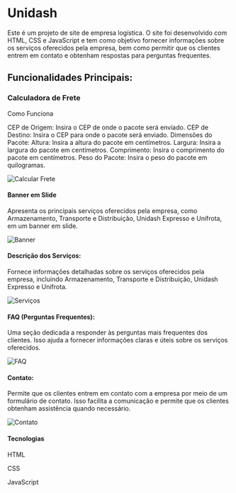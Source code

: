 # Unidash

Este é um projeto de site de empresa logística. O site foi desenvolvido com HTML, CSS e JavaScript e tem como objetivo fornecer informações sobre os serviços oferecidos pela empresa, bem como permitir que os clientes entrem em contato e obtenham respostas para perguntas frequentes.

## Funcionalidades Principais:

### Calculadora de Frete

Como Funciona

CEP de Origem: Insira o CEP de onde o pacote será enviado.
CEP de Destino: Insira o CEP para onde o pacote será enviado.
Dimensões do Pacote:
Altura: Insira a altura do pacote em centímetros.
Largura: Insira a largura do pacote em centímetros.
Comprimento: Insira o comprimento do pacote em centímetros.
Peso do Pacote: Insira o peso do pacote em quilogramas.

![Calcular Frete](https://i.ibb.co/MRN47q4/calcular.png)

#### Banner em Slide

Apresenta os principais serviços oferecidos pela empresa, como Armazenamento, Transporte e Distribuição, Unidash Expresso e Unifrota, em um banner em slide.

![Banner](https://i.ibb.co/zVD7Zcf/slide.png)


#### Descrição dos Serviços:

Fornece informações detalhadas sobre os serviços oferecidos pela empresa, incluindo Armazenamento, Transporte e Distribuição, Unidash Expresso e Unifrota.

![Serviços](https://i.ibb.co/hR3gNcw/servicos.png)


#### FAQ (Perguntas Frequentes):

Uma seção dedicada a responder às perguntas mais frequentes dos clientes. Isso ajuda a fornecer informações claras e úteis sobre os serviços oferecidos.

![FAQ](https://i.ibb.co/FmL19Gq/faq.png)

#### Contato:

Permite que os clientes entrem em contato com a empresa por meio de um formulário de contato. Isso facilita a comunicação e permite que os clientes obtenham assistência quando necessário.

![Contato](https://i.ibb.co/kDtpkZy/contato.png)

#### Tecnologias

HTML

CSS

JavaScript
